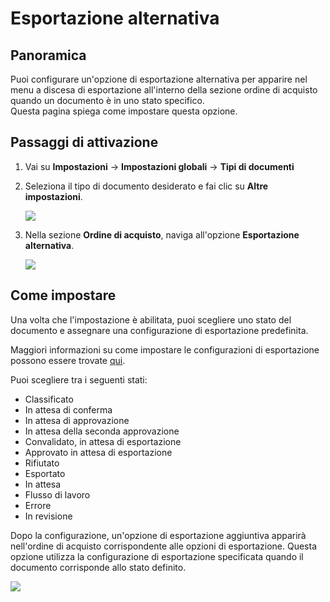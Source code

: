 # Esportazione alternativa

## Panoramica

Puoi configurare un'opzione di esportazione alternativa per apparire nel menu a discesa di esportazione all'interno della sezione ordine di acquisto quando un documento è in uno stato specifico.\
Questa pagina spiega come impostare questa opzione.

## Passaggi di attivazione

1. Vai su **Impostazioni** -> **Impostazioni globali** -> **Tipi di documenti**
2.  Seleziona il tipo di documento desiderato e fai clic su **Altre impostazioni**.

    ![](https://docs.docbits.com/~gitbook/image?url=https%3A%2F%2F578966019-files.gitbook.io%2F%7E%2Ffiles%2Fv0%2Fb%2Fgitbook-x-prod.appspot.com%2Fo%2Fspaces%252FT2n2w4uDCJvv7CJ5zrdk%252Fuploads%252FZSKdVhneopjjzzIBnbax%252Fpo_settings_1.png%3Falt%3Dmedia%26token%3Dab57e25e-9c6a-4273-b21b-ae328579839c\&width=768\&dpr=4\&quality=100\&sign=29a04f7d\&sv=2)
3.  Nella sezione **Ordine di acquisto**, naviga all'opzione **Esportazione alternativa**.

    ![](https://docs.docbits.com/~gitbook/image?url=https%3A%2F%2F578966019-files.gitbook.io%2F%7E%2Ffiles%2Fv0%2Fb%2Fgitbook-x-prod.appspot.com%2Fo%2Fspaces%252FT2n2w4uDCJvv7CJ5zrdk%252Fuploads%252F8kVaJLFQJemDjEzDZUdX%252Fpo_settings_alternate_export_1.png%3Falt%3Dmedia%26token%3Dfb56d11a-f8f3-4e01-8653-4a08ea5beac2\&width=768\&dpr=4\&quality=100\&sign=71b4c75\&sv=2)

## Come impostare

Una volta che l'impostazione è abilitata, puoi scegliere uno stato del documento e assegnare una configurazione di esportazione predefinita.

Maggiori informazioni su come impostare le configurazioni di esportazione possono essere trovate [qui](../../../../document-processing/export.md).

Puoi scegliere tra i seguenti stati:

* Classificato
* In attesa di conferma
* In attesa di approvazione
* In attesa della seconda approvazione
* Convalidato, in attesa di esportazione
* Approvato in attesa di esportazione
* Rifiutato
* Esportato
* In attesa
* Flusso di lavoro
* Errore
* In revisione

Dopo la configurazione, un'opzione di esportazione aggiuntiva apparirà nell'ordine di acquisto corrispondente alle opzioni di esportazione. Questa opzione utilizza la configurazione di esportazione specificata quando il documento corrisponde allo stato definito.

![](https://docs.docbits.com/~gitbook/image?url=https%3A%2F%2F578966019-files.gitbook.io%2F%7E%2Ffiles%2Fv0%2Fb%2Fgitbook-x-prod.appspot.com%2Fo%2Fspaces%252FT2n2w4uDCJvv7CJ5zrdk%252Fuploads%252FRiWDfk8lO8FDpaNuLRf8%252Fpo_settings_alternate_export_2.png%3Falt%3Dmedia%26token%3D9b3a7f8a-05eb-44d0-b382-c37152d1d602\&width=768\&dpr=4\&quality=100\&sign=67223197\&sv=2)
